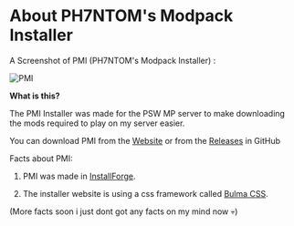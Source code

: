 # About PH7NTOM's Modpack Installer

A Screenshot of PMI (PH7NTOM's Modpack Installer) :

![PMI](https://cdn.discordapp.com/attachments/1051425996454232094/1055025686949154826/image.png)

**What is this?**

The PMI Installer was made for the PSW MP server to make downloading the mods required to play on my server
easier.

You can download PMI from the [Website](https://ph7ntomxd.github.io/PMI/) or from the [Releases](https://github.com/PH7NTOMXD/PMI/releases) in GitHub

Facts about PMI:

1. PMI was made in [InstallForge](https://installforge.net/).

2. The installer website is using a css framework called [Bulma CSS](https://bulma.io/).


(More facts soon i just dont got any facts on my mind now 💀)
